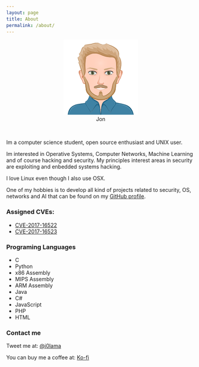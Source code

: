 ```yaml
---
layout: page
title: About
permalink: /about/
---
```


<p align="center">
	  <img src="/images/profile.png">
	  <br>
	  Jon
</p>
<br>

Im a computer science student, open source enthusiast and UNIX user.

Im interested in Operative Systems, Computer Networks, Machine Learning and of course hacking and security. My principles interest areas in security are exploiting and enbedded systems hacking. 

I love Linux even though I also use OSX.

One of my hobbies is to develop all kind of projects related to security, OS, networks and AI that can be found on my [GitHub profile](https://github.com/j0lama?tab=repositories).

### Assigned CVEs:

- [CVE-2017-16522](https://nvd.nist.gov/vuln/detail/CVE-2017-16522)
- [CVE-2017-16523](https://nvd.nist.gov/vuln/detail/CVE-2017-16523)

### Programing Languages

- C
- Python
- x86 Assembly
- MIPS Assembly
- ARM Assembly
- Java
- C#
- JavaScript
- PHP
- HTML

### Contact me

Tweet me at: [@j0lama](https://twitter.com/j0lama)

You can buy me a coffee at: [Ko-fi](https://ko-fi.com/jolama)